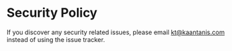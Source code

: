 # Security Policy

If you discover any security related issues, please email kt@kaantanis.com instead of using the issue tracker.
